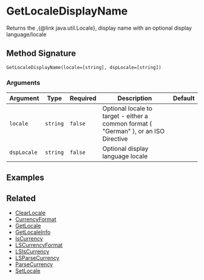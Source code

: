# GetLocaleDisplayName

Returns the ,{@link java.util.Locale}, display name with an optional display language/locale

## Method Signature

```
GetLocaleDisplayName(locale=[string], dspLocale=[string])
```

### Arguments

| Argument    | Type     | Required | Description                                                                          | Default |
| ----------- | -------- | -------- | ------------------------------------------------------------------------------------ | ------- |
| `locale`    | `string` | `false`  | Optional locale to target - either a common format ( "German" ), or an ISO Directive |         |
| `dspLocale` | `string` | `false`  | Optional display language locale                                                     |         |

## Examples

## Related

* [ClearLocale](clearlocale.md)
* [CurrencyFormat](currencyformat.md)
* [GetLocale](getlocale.md)
* [GetLocaleInfo](getlocaleinfo.md)
* [IsCurrency](iscurrency.md)
* [LSCurrencyFormat](lscurrencyformat.md)
* [LSIsCurrency](lsiscurrency.md)
* [LSParseCurrency](lsparsecurrency.md)
* [ParseCurrency](parsecurrency.md)
* [SetLocale](setlocale.md)
